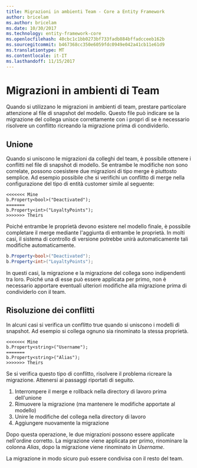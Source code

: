 ```yaml
---
title: Migrazioni in ambienti Team - Core a Entity Framework
author: bricelam
ms.author: bricelam
ms.date: 10/30/2017
ms.technology: entity-framework-core
ms.openlocfilehash: 40cbc1c1bb0273bf733fadb884bffadcceeb162b
ms.sourcegitcommit: b467368cc350e6059fdc0949e042a41cb11e61d9
ms.translationtype: MT
ms.contentlocale: it-IT
ms.lasthandoff: 11/15/2017
---
```

<a name="migrations-in-team-environments"></a>Migrazioni in ambienti di Team
===============================
Quando si utilizzano le migrazioni in ambienti di team, prestare particolare attenzione al file di snapshot del modello. Questo file può indicare se la migrazione del collega unisce correttamente con i propri di se è necessario risolvere un conflitto ricreando la migrazione prima di condividerlo.

<a name="merging"></a>Unione
-------
Quando si uniscono le migrazioni da colleghi del team, è possibile ottenere i conflitti nel file di snapshot di modello. Se entrambe le modifiche non sono correlate, possono coesistere due migrazioni di tipo merge è piuttosto semplice. Ad esempio possibile che si verifichi un conflitto di merge nella configurazione del tipo di entità customer simile al seguente:

    <<<<<<< Mine
    b.Property<bool>("Deactivated");
    =======
    b.Property<int>("LoyaltyPoints");
    >>>>>>> Theirs

Poiché entrambe le proprietà devono esistere nel modello finale, è possibile completare il merge mediante l'aggiunta di entrambe le proprietà. In molti casi, il sistema di controllo di versione potrebbe unirà automaticamente tali modifiche automaticamente.

``` csharp
b.Property<bool>("Deactivated");
b.Property<int>("LoyaltyPoints");
```

In questi casi, la migrazione e la migrazione del collega sono indipendenti tra loro. Poiché una di esse può essere applicata per primo, non è necessario apportare eventuali ulteriori modifiche alla migrazione prima di condividerlo con il team.

<a name="resolving-conflicts"></a>Risoluzione dei conflitti
-------------------
In alcuni casi si verifica un conflitto true quando si uniscono i modelli di snapshot. Ad esempio si collega ognuno sia rinominato la stessa proprietà.

    <<<<<<< Mine
    b.Property<string>("Username");
    =======
    b.Property<string>("Alias");
    >>>>>>> Theirs

Se si verifica questo tipo di conflitto, risolvere il problema ricreare la migrazione. Attenersi ai passaggi riportati di seguito.

1. Interrompere il merge e rollback nella directory di lavoro prima dell'unione
2. Rimuovere la migrazione (ma mantenere le modifiche apportate al modello)
3. Unire le modifiche del collega nella directory di lavoro
4. Aggiungere nuovamente la migrazione

Dopo questa operazione, le due migrazioni possono essere applicate nell'ordine corretto. La migrazione viene applicata per primo, rinominare la colonna *Alias*, dopo la migrazione viene rinominato in *Username*.

La migrazione in modo sicuro può essere condivisa con il resto del team.
